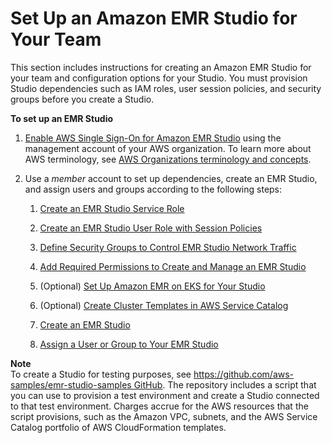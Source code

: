 # Set Up an Amazon EMR Studio for Your Team<a name="emr-studio-set-up"></a>

This section includes instructions for creating an Amazon EMR Studio for your team and configuration options for your Studio\. You must provision Studio dependencies such as IAM roles, user session policies, and security groups before you create a Studio\.

**To set up an EMR Studio**

1. [Enable AWS Single Sign\-On for Amazon EMR Studio](emr-studio-enable-sso.md) using the management account of your AWS organization\. To learn more about AWS terminology, see [AWS Organizations terminology and concepts](https://docs.aws.amazon.com/organizations/latest/userguide/orgs_getting-started_concepts.html)\. 

1. Use a *member* account to set up dependencies, create an EMR Studio, and assign users and groups according to the following steps:

   1. [Create an EMR Studio Service Role](emr-studio-service-role.md)

   1. [Create an EMR Studio User Role with Session Policies](emr-studio-user-role.md)

   1. [Define Security Groups to Control EMR Studio Network Traffic](emr-studio-security-groups.md)

   1. [Add Required Permissions to Create and Manage an EMR Studio](emr-studio-admin-permissions.md)

   1. \(Optional\) [Set Up Amazon EMR on EKS for Your Studio](emr-studio-create-eks-cluster.md)

   1. \(Optional\) [Create Cluster Templates in AWS Service Catalog](emr-studio-cluster-templates.md)

   1. [Create an EMR Studio](emr-studio-create-studio.md)

   1. [Assign a User or Group to Your EMR Studio](emr-studio-assign-users-groups.md)

**Note**  
To create a Studio for testing purposes, see [https://github\.com/aws\-samples/emr\-studio\-samples GitHub](https://github.com/aws-samples/emr-studio-samples)\. The repository includes a script that you can use to provision a test environment and create a Studio connected to that test environment\. Charges accrue for the AWS resources that the script provisions, such as the Amazon VPC, subnets, and the AWS Service Catalog portfolio of AWS CloudFormation templates\.